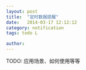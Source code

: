 ```yaml
---
layout: post
title:  "定时数据提醒"
date:   2014-03-17 12:12:12
category: notification
tags: todo L

author: 
---
```


TODO: 应用场景、如何使用等等
